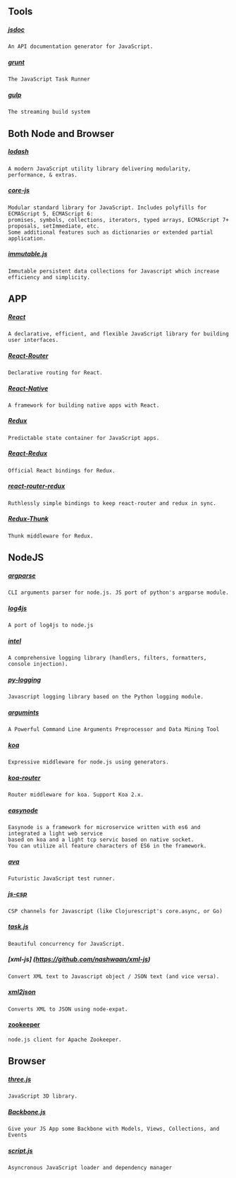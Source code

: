 
## Tools

##### [jsdoc](https://github.com/jsdoc3/jsdoc)
    An API documentation generator for JavaScript.

##### [grunt](https://github.com/gruntjs/grunt)
    The JavaScript Task Runner

##### [gulp](https://github.com/gulpjs/gulp)
    The streaming build system


## Both Node and Browser

##### [lodash](https://github.com/lodash/lodash)
    A modern JavaScript utility library delivering modularity, performance, & extras.

##### [core-js](https://github.com/zloirock/core-js)
    Modular standard library for JavaScript. Includes polyfills for ECMAScript 5, ECMAScript 6:
    promises, symbols, collections, iterators, typed arrays, ECMAScript 7+ proposals, setImmediate, etc.
    Some additional features such as dictionaries or extended partial application.

##### [immutable.js](https://github.com/facebook/immutable-js)
    Immutable persistent data collections for Javascript which increase efficiency and simplicity.


## APP

##### [React](https://facebook.github.io/react)
    A declarative, efficient, and flexible JavaScript library for building user interfaces.

##### [React-Router](https://github.com/ReactTraining/react-router)
    Declarative routing for React.

##### [React-Native](http://facebook.github.io/react-native)
    A framework for building native apps with React.

##### [Redux](http://redux.js.org)
    Predictable state container for JavaScript apps.

##### [React-Redux](https://github.com/reactjs/react-redux)
    Official React bindings for Redux.

##### [react-router-redux](https://github.com/reactjs/react-router-redux)
    Ruthlessly simple bindings to keep react-router and redux in sync.

##### [Redux-Thunk](https://github.com/gaearon/redux-thunk)
    Thunk middleware for Redux.


## NodeJS

##### [argparse](https://github.com/nodeca/argparse)
    CLI arguments parser for node.js. JS port of python's argparse module.

##### [log4js](https://github.com/nomiddlename/log4js-node)
    A port of log4js to node.js

##### [intel](https://github.com/seanmonstar/intel)
    A comprehensive logging library (handlers, filters, formatters, console injection).

##### [py-logging](https://github.com/jose-pleonasm/py-logging)
    Javascript logging library based on the Python logging module.

##### [argumints](https://github.com/decoded4620/argumints)
    A Powerful Command Line Arguments Preprocessor and Data Mining Tool

##### [koa](https://github.com/koajs/koa)
    Expressive middleware for node.js using generators.

##### [koa-router](https://github.com/alexmingoia/koa-router)
    Router middleware for koa. Support Koa 2.x.

##### [easynode](https://github.com/easynode/easynode)
    Easynode is a framework for microservice written with es6 and integrated a light web service
    based on koa and a light tcp servic based on native socket.
    You can utilize all feature characters of ES6 in the framework.

##### [ava](https://github.com/avajs/ava)
    Futuristic JavaScript test runner.

##### [js-csp](https://github.com/ubolonton/js-csp)
    CSP channels for Javascript (like Clojurescript's core.async, or Go)

##### [task.js](https://github.com/mozilla/task.js)
    Beautiful concurrency for JavaScript.

##### [xml-js] (https://github.com/nashwaan/xml-js)
    Convert XML text to Javascript object / JSON text (and vice versa).

##### [xml2json](https://github.com/buglabs/node-xml2json)
    Converts XML to JSON using node-expat.

#### [zookeeper](https://github.com/yfinkelstein/node-zookeeper)
    node.js client for Apache Zookeeper.

## Browser
##### [three.js](https://github.com/mrdoob/three.js)
    JavaScript 3D library.

##### [Backbone.js](https://github.com/jashkenas/backbone)
    Give your JS App some Backbone with Models, Views, Collections, and Events

##### [script.js](https://github.com/ded/script.js)
    Asyncronous JavaScript loader and dependency manager
